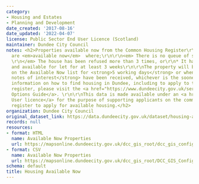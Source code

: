 ```yaml
---
category:
- Housing and Estates
- Planning and Development
date_created: '2017-08-16'
date_updated: '2022-04-07'
license: Public Sector End User Licence (Scotland)
maintainer: Dundee City Council
notes: <h2>Properties available now from the Common Housing Register\r\n\r\nProperties
  are <em>available now</em>  where;\r\n\r\n<em> There is no queue of suitable applicants,
  \r\n</em> The house has been refused more than 3 times, or\r\n* It has been empty
  and available for let for at least 3 weeks\r\n\r\nThe property will be advertised
  on the Available Now list for <strong>5 working days</strong> or when <strong>10
  notes of interest</strong> have been received, whichever is the soonest.\r\n\r\nFor
  information on how to find housing in Dundee, including to apply to the common housing
  register, please visit the <a href="https://www.dundeecity.gov.uk/service-area/neighbourhood-services/housing-and-communities/housing-options-dundee">Housing
  Options Guide</a>. \r\n\r\nThis data is made available under an <a href="https://www.ordnancesurvey.co.uk/business-and-government/licensing/licences/osma-end-user-licence.html">End
  User licence</a> for the purpose of supporting applicants on the common housing
  register to apply for available housing.</h2>
organization: Dundee City Council
original_dataset_link: https://data.dundeecity.gov.uk/dataset/housing-available-now
records: null
resources:
- format: HTML
  name: Available Now Properties
  url: https://mapsonline.dundeecity.gov.uk/dcc_gis_root/dcc_gis_config/app_config/availhousing/index.html
- format: CSV
  name: Available Now Properties
  url: https://mapsonline.dundeecity.gov.uk/dcc_gis_root/DCC_GIS_Config/App_Config/AvailHousing/availhousing_csv.ashx
schema: default
title: Housing Available Now
---
```

